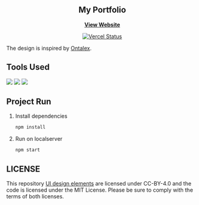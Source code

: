 <div id="top"></div>

<div align="center">
  <h2 align="center">My Portfolio</h2>
  <p align="center">
    <a href="https://aaugurusa-github-io.vercel.app/"><strong>View Website</strong></a>
  </p> 
  
  
  [![Vercel Status](https://vercel-badge-ar363.vercel.app/?app=eleventy-stylus-blog-theme)](https://github.com/Yomna-J/Portfolio/deployments/activity_log?environment=Production)

</div>

The design is inspired by [Ontalex](https://www.figma.com/community/file/1176098420505083930). 

## Tools Used
<img src="https://img.shields.io/static/v1?label=&message=React Js&color=61DAFB&logo=React&logoColor=000000"/> <img src="https://img.shields.io/static/v1?label=&message=Tailwind CSS&color=06B6D4&logo=tailwind css&logoColor=FFFFFF"/>
 <img src="https://img.shields.io/static/v1?label=&message=Vercel&color=000000&logo=vercel&logoColor=FFFFFF"/>

## Project Run
1. Install dependencies

   ```sh
   npm install
   ```
2. Run on localserver

   ```sh
   npm start
   ```
## LICENSE
This repository [UI design elements](https://www.figma.com/community/file/1176098420505083930) are licensed under CC-BY-4.0 and the code is licensed under the MIT License. Please be sure to comply with the terms of both licenses.
